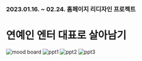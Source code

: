 ### 2023.01.16. ~ 02.24. 홈페이지 리디자인 프로젝트
# 연예인 엔터 대표로 살아남기
![mood board](https://user-images.githubusercontent.com/124220188/221075995-5c969371-38ae-49ff-891e-12e373e0a871.png)
![ppt1](https://user-images.githubusercontent.com/124220188/221068370-6bfaede4-9cb0-4697-b54c-b775710c66f9.png)
![ppt2](https://user-images.githubusercontent.com/124220188/221068379-e6d384a1-7412-436e-bd1d-73d9db985bd0.png)
![ppt3](https://user-images.githubusercontent.com/124220188/221068384-ffcf1e65-32b3-4eec-b2a5-2368ec6d384d.png)
